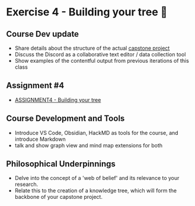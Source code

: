 # Exercise 4 - Building your tree 🌱

## Course Dev update
- Share details about the structure of the actual [capstone project](../../capstone_proper/capstone-project-description.md)
- Discuss the Discord as a  collaborative text editor / data collection tool 
- Show examples of the contentful output from previous iterations of this class  

## Assignment #4
- [ASSIGNMENT4 - Building your tree](exercise4-building-your-tree.md)


  
## Course Development and Tools
- Introduce VS Code, Obsidian, HackMD as tools for the course, and introduce Markdown
- talk and show graph view and mind map extensions for both
 
## Philosophical Underpinnings
- Delve into the concept of a 'web of belief' and its relevance to your research.
- Relate this to the creation of a knowledge tree, which will form the backbone of your capstone project.



